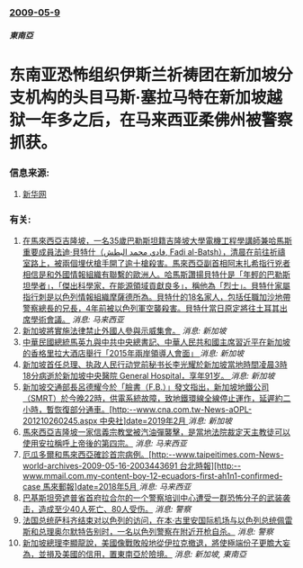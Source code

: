 ### [2009-05-9](/news/2009/05/9/index.md)

##### 東南亞
# 东南亚恐怖组织伊斯兰祈祷团在新加坡分支机构的头目马斯·塞拉马特在新加坡越狱一年多之后，在马来西亚柔佛州被警察抓获。




### 信息来源:

1. [新华网](http://news.xinhuanet.com/world/2009-05/10/content_11344273.htm)

### 有关:

1. [在馬來西亞吉隆坡，一名35歲巴勒斯坦籍吉隆坡大學電機工程學講師兼哈馬斯重要成員法迪·貝特什（فادي محمد البطش, Fadi al-Batsh），清晨在前往祈禱室路上，被兩個埋伏槍手開了逾十槍殺害。馬來西亞副首相阿末扎希指行兇者相信是和外國情報組織有聯繫的歐洲人。哈馬斯讚揚貝特什是「年輕的巴勒斯坦學者」，「傑出科學家，在能源領域貢獻良多」，稱他為「烈士」。貝特什家屬指行刺是以色列情報組織摩薩德所為。貝特什的18名家人，包括任職加沙地帶警察總長的兄長，4年前被以色列軍空襲殺害。貝特什當日原定將往土耳其出席學術會議。](/zh/news/2018/04/21/在馬來西亞吉隆坡-一名35歲巴勒斯坦籍吉隆坡大學電機工程學講師兼哈馬斯重要成員法迪-貝特什-فادي-محمد-البط.md) _消息: 马来西亚_
2. [新加坡將實施法律禁止外國人參與示威集會。](/zh/news/2017/07/1/新加坡將實施法律禁止外國人參與示威集會.md) _消息: 新加坡_
3. [中華民國總統馬英九與中共中央總書記、中華人民共和國主席習近平在新加坡的香格里拉大酒店舉行「2015年兩岸領導人會面」 ](/zh/news/2015/11/7/中華民國總統馬英九與中共中央總書記-中華人民共和國主席習近平在新加坡的香格里拉大酒店舉行-2015年兩岸領導人會面.md) _消息: 新加坡_
4. [新加坡首任总理、执政人民行动党前秘书长李光耀於新加坡當地時間凌晨3時18分病逝於新加坡中央醫院 General Hospital，享年91岁。 ](/zh/news/2015/03/23/新加坡首任总理-执政人民行动党前秘书长李光耀於新加坡當地時間凌晨3時18分病逝於新加坡中央醫院-General-Hosp.md) _消息: 新加坡_
5. [ 新加坡交通部長呂德耀今於「臉書（F.B.）」發文指出，新加坡地鐵公司（SMRT）於今晚22時，供電系統故障，致地鐵環線全線停止運作，延遲約二小時，暫恢復部分通車。[http:--www.cna.com.tw-News-aOPL-201210260245.aspx 中央社]date=2019年2月 ](/zh/news/2012/10/25/新加坡交通部長呂德耀今於-臉書-FB-發文指出-新加坡地鐵公司-SMRT-於今晚22時-供電系統故障-致地鐵環線.md) _消息: 新加坡_
6. [ 馬來西亞吉隆坡一家信義宗教堂被汽油彈襲擊，是當地法院裁定天主教徒可以使用安拉稱呼上帝後的第四宗。](/zh/news/2010/01/9/馬來西亞吉隆坡一家信義宗教堂被汽油彈襲擊-是當地法院裁定天主教徒可以使用安拉稱呼上帝後的第四宗.md) _消息: 马来西亚_
7. [厄瓜多爾和馬來西亞確診首宗病例。[http:--www.taipeitimes.com-News-world-archives-2009-05-16-2003443691 台北時報][http:--www.mmail.com.my-content-boy-12-ecuadors-first-ah1n1-confirmed-case 馬來郵報]date=2018年5月 ](/zh/news/2009/05/14/厄瓜多爾和馬來西亞確診首宗病例-http-wwwtaipeitimescom-News-world-archi.md) _消息: 马来西亚_
8. [巴基斯坦旁遮普省首府拉合尔的一个警察培训中心遭受一群恐怖分子的武装袭击，造成至少40人死亡、80人受伤。](/zh/news/2009/03/30/巴基斯坦旁遮普省首府拉合尔的一个警察培训中心遭受一群恐怖分子的武装袭击-造成至少40人死亡-80人受伤.md) _消息: 警察_
9. [法国总统萨科齐结束对以色列的访问，在本·古里安国际机场与以色列总统佩雷斯和总理奥尔默特告别时，一名以色列警察在附近开枪自杀。](/zh/news/2008/06/24/法国总统萨科齐结束对以色列的访问-在本-古里安国际机场与以色列总统佩雷斯和总理奥尔默特告别时-一名以色列警察在附近开枪自.md) _消息: 警察_
10. [新加坡總理李顯龍說，美國像戰敗般地從伊拉克撤退，將使極端份子更膽大妄為，並損及美國的信用，置東南亞於險境。](/zh/news/2007/05/3/新加坡總理李顯龍說-美國像戰敗般地從伊拉克撤退-將使極端份子更膽大妄為-並損及美國的信用-置東南亞於險境.md) _消息: 新加坡, 東南亞_
